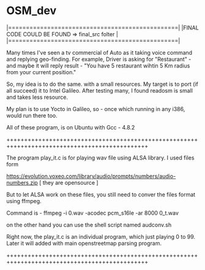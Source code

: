 # OSM_dev

|================================================|
|FINAL CODE COULD BE FOUND => final_src folter   |
|================================================|

Many times I've seen a tv commercial of Auto as it taking voice command and replying geo-finding. For example, Driver 
is asking for "Restaurant" - and maybe it will reply result - 
"You have 5 restaurant wihtin 5 Km radius from your current position."

So, my idea is to do the same. with a small resources. My target is to port (if all succeed) it to 
Intel Galileo. After testing many, I found readosm is small and takes less resource.

My plan is to use Yocto in Galileo, so - once which running in any i386, would run there too.

All of these program, is on Ubuntu with Gcc - 4.8.2

++++++++++++++++++++++++++++++++++++++++++++++++++++++++++++++++++++++++++++++++++++++++++++++

The program play_it.c is for playing wav file using ALSA library. I used files form 

https://evolution.voxeo.com/library/audio/prompts/numbers/audio-numbers.zip [ they are opensource ]

But to let ALSA work on these files, you still need to conver the files format using ffmpeg. 

Command is - ffmpeg -i 0.wav -acodec pcm_s16le -ar 8000 0_t.wav

on the other hand you can use the shell script named audconv.sh

Right now, the play_it.c is an individual program, which just playing 0 to 99. Later it will added with main openstreetmap parsing program.

++++++++++++++++++++++++++++++++++++++++++++++++++++++++++++++++++++++++++++++++++++++++++++++
